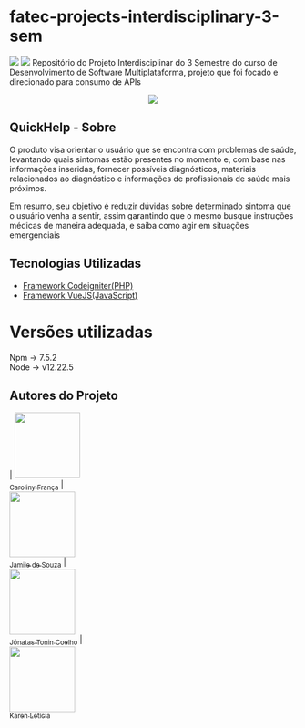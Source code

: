 # fatec-projects-interdisciplinary-3-sem
<img src="https://img.shields.io/static/v1?label=codeigniter&message=framework&color=blue&style=for-the-badge&logo=CODEIGNITTER"/>

<img src="https://img.shields.io/static/v1?label=VueJS&message=framework&color=blue&style=for-the-badge&logo=VUEJS"/>
Repositório do Projeto Interdisciplinar do 3 Semestre do curso de Desenvolvimento de Software Multiplataforma, projeto que foi focado e direcionado para consumo de APIs
<br>
<p align="center">
<img src="http://img.shields.io/static/v1?label=STATUS&message=EM%20DESENVOLVIMENTO&color=GREEN&style=for-the-badge"/>
</p>

## QuickHelp - Sobre
<p>O produto visa orientar o usuário que se encontra com problemas de saúde, levantando quais sintomas estão presentes no momento e, com base nas informações inseridas, fornecer possíveis diagnósticos, materiais relacionados ao diagnóstico e informações de profissionais de saúde mais próximos. <br>

Em resumo, seu objetivo é reduzir dúvidas sobre determinado sintoma que o usuário venha a sentir, assim garantindo que o mesmo busque instruções médicas de maneira adequada, e saiba como agir em situações emergenciais</p>

## Tecnologias Utilizadas

- [Framework Codeigniter(PHP)](https://codeigniter.com/)
- [Framework VueJS(JavaScript)](https://vuejs.org/guide/introduction.html)

# Versões utilizadas
Npm -> 7.5.2 <br>
Node -> v12.22.5 <br>

## Autores do Projeto

| [<img src="https://avatars.githubusercontent.com/CarolinyFranca" width=115><br><sub>Caroliny França</sub>](https://github.com/CarolinyFranca) | <br>  [<img src="https://avatars.githubusercontent.com/0502j" width=115><br><sub>Jamile de Souza</sub>](https://github.com/0502j) | <br>  [<img src="https://avatars.githubusercontent.com/JonatasTCoelho" width=115><br><sub>Jônatas Tonin Coelho</sub>](https://github.com/JonatasTCoelho) |<br> [<img src="https://avatars.githubusercontent.com/Karen-HerOAcEDucK" width=115><br><sub>Karen Letícia</sub>](https://github.com/Karen-HerOAcEDucK)


